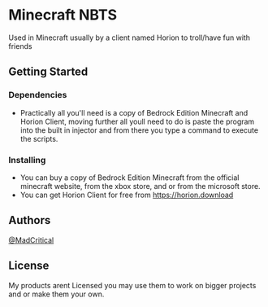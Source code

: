 # Minecraft NBTS

Used in Minecraft usually by a client named Horion to troll/have fun with friends

## Getting Started

### Dependencies

* Practically all you'll need is a copy of Bedrock Edition Minecraft and Horion Client, moving further all youll need to do is paste the program into the built in injector and from there you type a command to execute the scripts.

### Installing

* You can buy a copy of Bedrock Edition Minecraft from the official minecraft website, from the xbox store, and or from the microsoft store.
* You can get Horion Client for free from https://horion.download

## Authors
 
[@MadCritical](http://discordapp.com/users/727676706319499280)

## License

My products arent Licensed you may use them to work on bigger projects and or make them your own.
